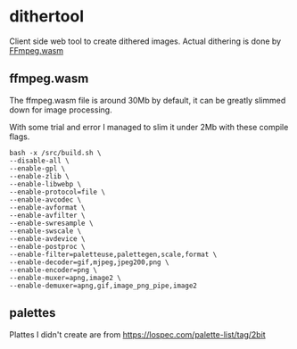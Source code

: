 # dithertool

Client side web tool to create dithered images.
Actual dithering is done by [FFmpeg.wasm](https://github.com/ffmpegwasm/ffmpeg.wasm)

## ffmpeg.wasm

The ffmpeg.wasm file is around 30Mb by default, it can be greatly slimmed down
for image processing.

With some trial and error I managed to slim it under 2Mb with these compile flags.

```
bash -x /src/build.sh \
--disable-all \
--enable-gpl \
--enable-zlib \
--enable-libwebp \
--enable-protocol=file \
--enable-avcodec \
--enable-avformat \
--enable-avfilter \
--enable-swresample \
--enable-swscale \
--enable-avdevice \
--enable-postproc \
--enable-filter=paletteuse,palettegen,scale,format \
--enable-decoder=gif,mjpeg,jpeg200,png \
--enable-encoder=png \
--enable-muxer=apng,image2 \
--enable-demuxer=apng,gif,image_png_pipe,image2
```

## palettes

Plattes I didn't create are from https://lospec.com/palette-list/tag/2bit
